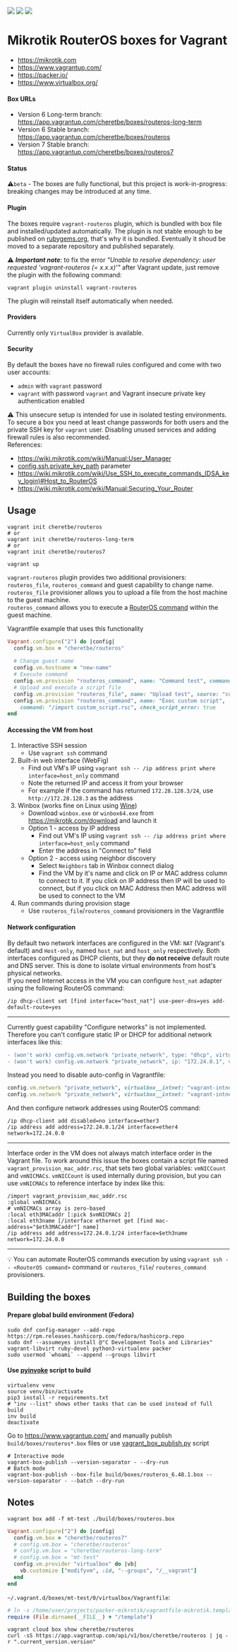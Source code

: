 [![](https://badgen.net/https/cheretbe.npkn.net/vagrant-ros-version/routeros-long-term)](https://app.vagrantup.com/cheretbe/boxes/routeros-long-term)
[![](https://badgen.net/https/cheretbe.npkn.net/vagrant-ros-version/routeros)](https://app.vagrantup.com/cheretbe/boxes/routeros)
[![](https://badgen.net/https/cheretbe.npkn.net/vagrant-ros-version/routeros7)](https://app.vagrantup.com/cheretbe/boxes/routeros7)

# Mikrotik RouterOS boxes for Vagrant
* https://mikrotik.com
* https://www.vagrantup.com/
* https://packer.io/
* https://www.virtualbox.org/

#### Box URLs
* Version 6 Long-term branch: https://app.vagrantup.com/cheretbe/boxes/routeros-long-term
* Version 6 Stable branch: https://app.vagrantup.com/cheretbe/boxes/routeros
* Version 7 Stable branch: https://app.vagrantup.com/cheretbe/boxes/routeros7

#### Status
:warning:`beta` - The boxes are fully functional, but this project is work-in-progress: breaking changes may be introduced at any time.

#### Plugin
The boxes require `vagrant-routeros` plugin, which is bundled with box file and installed/updated automatically. The plugin is not
stable enough to be published on [rubygems.org](https://rubygems.org/), that's why it is bundled. Eventually it shoud be moved to
a separate repository and published separately.

:warning: ***Important note***: to fix the error *"Unable to resolve dependency: user requested 'vagrant-routeros (= x.x.x)'"* after Vagrant
update, just remove the plugin with the following command:
```shell
vagrant plugin uninstall vagrant-routeros
```
The plugin will reinstall itself automatically when needed.

#### Providers
Currently only `VirtualBox` provider is available.

#### Security
By default the boxes have no firewall rules configured and come with two user accounts:
* `admin` with `vagrant` password
* `vagrant` with password `vagrant` and Vagrant insecure private key authentication enabled

:warning: This unsecure setup is intended for use in isolated testing environments. To secure
a box you need at least change passwords for both users and the private SSH key for `vagrant` user. Disabling
unused services and adding firewall rules is also recommended.<br>
References:
* https://wiki.mikrotik.com/wiki/Manual:User_Manager
* [config.ssh.private_key_path](https://www.vagrantup.com/docs/vagrantfile/ssh_settings.html#config-ssh-private_key_path) parameter
* https://wiki.mikrotik.com/wiki/Use_SSH_to_execute_commands_(DSA_key_login)#Host_to_RouterOS
* https://wiki.mikrotik.com/wiki/Manual:Securing_Your_Router

## Usage
```shell
vagrant init cheretbe/routeros
# or
vagrant init cheretbe/routeros-long-term
# or
vagrant init cheretbe/routeros7

vagrant up
```
`vagrant-routeros` plugin provides two additional provisioners: `routeros_file`, `routeros_command` and guest capability to
change name.<br>
`routeros_file` provisioner allows you to upload a file from the host machine to the guest machine.<br>
`routeros_command` allows you to execute a [RouterOS command](https://wiki.mikrotik.com/wiki/Manual:Scripting)
within the guest machine.

Vagrantfile example that uses this functionality
```ruby
Vagrant.configure("2") do |config|
  config.vm.box = "cheretbe/routeros"
  
  # Change guest name
  config.vm.hostname = "new-name"
  # Execute command
  config.vm.provision "routeros_command", name: "Command test", command: "/system resource print"
  # Upload and execute a script file
  config.vm.provision "routeros_file", name: "Upload test", source: "custom_script.rsc", destination: "custom_script.rsc"
  config.vm.provision "routeros_command", name: "Exec custom script",
    command: "/import custom_script.rsc", check_script_error: true
end
```

#### Accessing the VM from host
1. Interactive SSH session
    * Use `vagrant ssh` command
2. Built-in web interface (WebFig)
    * Find out VM's IP using `vagrant ssh -- /ip address print where interface=host_only` command
    * Note the returned IP and access it from your browser
    * For example if the command has returned `172.28.128.3/24`, use `http://172.28.128.3` as the address
3. Winbox (works fine on Linux using [Wine](https://www.winehq.org/))
    * Download `winbox.exe` or `winbox64.exe` from https://mikrotik.com/download and launch it
    * Option 1 - access by IP address
        * Find out VM's IP using `vagrant ssh -- /ip address print where interface=host_only` command
        * Enter the address in "Connect to" field
    * Option 2 - access using neighbor discovery
        * Select `Neighbors` tab in Winbox connect dialog
        * Find the VM by it's name and click on IP or MAC address column to connect to it. If you click on IP address then IP will be used to connect, but if you click on MAC Address then MAC address will be used to connect to the VM
4. Run commands during provision stage
    * Use `routeros_file`/`routeros_command` provisioners in the Vagrantfile

#### Network configuration
By default two network interfaces are configured in the VM: `NAT` (Vagrant's default) and `Host-only`, named `host_nat` and
`host_only` respectively. Both interfaces configured as DHCP clients, but they **do not receive** default route and DNS server.
This is done to isolate virtual environments from host's physical networks.<br>
If you need Internet access in the VM you can configure `host_nat` adapter using the following RouterOS command:
```
/ip dhcp-client set [find interface="host_nat"] use-peer-dns=yes add-default-route=yes
```
------
Currently guest capability "Configure networks" is not implemented. Therefore you can't configure static IP or DHCP for
additional network interfaces like this:
```diff
- (won't work) config.vm.network "private_network", type: "dhcp", virtualbox__intnet: "vagrant-intnet-1"
- (won't work) config.vm.network "private_network", ip: "172.24.0.1", virtualbox__intnet: "vagrant-intnet-2"
```
Instead you need to disable auto-config in Vagrantfile:
```ruby
config.vm.network "private_network", virtualbox__intnet: "vagrant-intnet-1", auto_config: false
config.vm.network "private_network", virtualbox__intnet: "vagrant-intnet-2", auto_config: false
```
And then configure network addresses using RouterOS command:
```
/ip dhcp-client add disabled=no interface=ether3
/ip address add address=172.24.0.1/24 interface=ether4 network=172.24.0.0
```
------

Interface order in the VM does not always match interface order in the Vagrant file. To work around this issue the boxes contain
a script file named `vagrant_provision_mac_addr.rsc`, that sets two global variables: `vmNICCount` and `vmNICMACs`. `vmNICCount`
is used internally during provision, but you can use `vmNICMACs` to reference interface by index like this:
```
/import vagrant_provision_mac_addr.rsc
:global vmNICMACs
# vmNICMACs array is zero-based
:local eth3MACaddr [:pick $vmNICMACs 2]
:local eth3name [/interface ethernet get [find mac-address="$eth3MACaddr"] name]
/ip address add address=172.24.0.1/24 interface=$eth3name network=172.24.0.0
```

------
:bulb: You can automate RouterOS commands execution by using `vagrant ssh -- <RouterOS command>` command or `routeros_file`/ `routeros_command` provisioners.

## Building the boxes

#### Prepare global build environment (Fedora)

```shell
sudo dnf config-manager --add-repo https://rpm.releases.hashicorp.com/fedora/hashicorp.repo
sudo dnf --assumeyes install @"C Development Tools and Libraries" vagrant-libvirt ruby-devel python3-virtualenv packer
sudo usermod `whoami` --append --groups libvirt
```

#### Use [pyinvoke](http://www.pyinvoke.org/) script to build

```shell
virtualenv venv
source venv/bin/activate
pip3 install -r requirements.txt
# "inv --list" shows other tasks that can be used instead of full build 
inv build
deactivate
```

Go to https://www.vagrantup.com/ and manually publish `build/boxes/routeros*.box` files or
use [vagrant_box_publish.py](https://github.com/cheretbe/ao-env/blob/master/bin/vagrant_box_publish.py)
script
```shell
# Interactive mode
vagrant-box-publish --version-separator - --dry-run
# Batch mode
vagrant-box-publish --box-file build/boxes/routeros_6.48.1.box --version-separator - --batch --dry-run
```


## Notes
```shell
vagrant box add -f mt-test ./build/boxes/routeros.box
```

```ruby
Vagrant.configure("2") do |config|
  config.vm.box = "cheretbe/routeros7"
  # config.vm.box = "cheretbe/routeros"
  # config.vm.box = "cheretbe/routeros-long-term"
  # config.vm.box = "mt-test"
  config.vm.provider "virtualbox" do |vb|
    vb.customize ["modifyvm", :id, "--groups", "/__vagrant"]
  end
end
```

`~/.vagrant.d/boxes/mt-test/0/virtualbox/Vagrantfile`:
```ruby
# ln -s /home/user/projects/packer-mikrotik/vagrantfile-mikrotik.template template.rb
require (File.dirname(__FILE__) + "/template")
```

```shell
vagrant cloud box show cheretbe/routeros
curl -sS https://app.vagrantup.com/api/v1/box/cheretbe/routeros | jq -r ".current_version.version"
```
